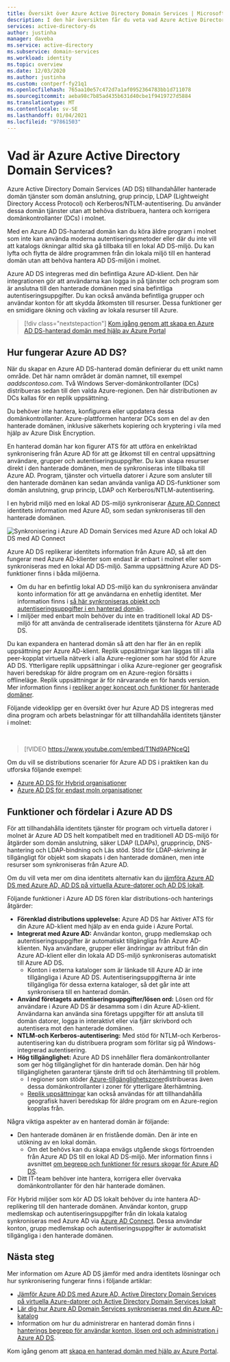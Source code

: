 ```yaml
---
title: Översikt över Azure Active Directory Domain Services | Microsoft Docs
description: I den här översikten får du veta vad Azure Active Directory Domain Services tillhandahåller och hur du använder det i din organisation för att tillhandahålla identitets tjänster till program och tjänster i molnet.
services: active-directory-ds
author: justinha
manager: daveba
ms.service: active-directory
ms.subservice: domain-services
ms.workload: identity
ms.topic: overview
ms.date: 12/03/2020
ms.author: justinha
ms.custom: contperf-fy21q1
ms.openlocfilehash: 765aa10e57c472d7a1af0952364783bb1d711078
ms.sourcegitcommit: aeba98c7b85ad435b631d40cbe1f9419727d5884
ms.translationtype: MT
ms.contentlocale: sv-SE
ms.lasthandoff: 01/04/2021
ms.locfileid: "97861503"
---
```

# <a name="what-is-azure-active-directory-domain-services"></a>Vad är Azure Active Directory Domain Services?

Azure Active Directory Domain Services (AD DS) tillhandahåller hanterade domän tjänster som domän anslutning, grup princip, LDAP (Lightweight Directory Access Protocol) och Kerberos/NTLM-autentisering. Du använder dessa domän tjänster utan att behöva distribuera, hantera och korrigera domänkontrollanter (DCs) i molnet.

Med en Azure AD DS-hanterad domän kan du köra äldre program i molnet som inte kan använda moderna autentiseringsmetoder eller där du inte vill att katalogs ökningar alltid ska gå tillbaka till en lokal AD DS-miljö. Du kan lyfta och flytta de äldre programmen från din lokala miljö till en hanterad domän utan att behöva hantera AD DS-miljön i molnet.

Azure AD DS integreras med din befintliga Azure AD-klient. Den här integrationen gör att användarna kan logga in på tjänster och program som är anslutna till den hanterade domänen med sina befintliga autentiseringsuppgifter. Du kan också använda befintliga grupper och användar konton för att skydda åtkomsten till resurser. Dessa funktioner ger en smidigare ökning och växling av lokala resurser till Azure.

> [!div class="nextstepaction"]
> [Kom igång genom att skapa en Azure AD DS-hanterad domän med hjälp av Azure Portal][tutorial-create]

## <a name="how-does-azure-ad-ds-work"></a>Hur fungerar Azure AD DS?

När du skapar en Azure AD DS-hanterad domän definierar du ett unikt namn område. Det här namn området är domän namnet, till exempel *aaddscontoso.com*. Två Windows Server-domänkontrollanter (DCs) distribueras sedan till den valda Azure-regionen. Den här distributionen av DCs kallas för en replik uppsättning.

Du behöver inte hantera, konfigurera eller uppdatera dessa domänkontrollanter. Azure-plattformen hanterar DCs som en del av den hanterade domänen, inklusive säkerhets kopiering och kryptering i vila med hjälp av Azure Disk Encryption.

En hanterad domän har kon figurer ATS för att utföra en enkelriktad synkronisering från Azure AD för att ge åtkomst till en central uppsättning användare, grupper och autentiseringsuppgifter. Du kan skapa resurser direkt i den hanterade domänen, men de synkroniseras inte tillbaka till Azure AD. Program, tjänster och virtuella datorer i Azure som ansluter till den hanterade domänen kan sedan använda vanliga AD DS-funktioner som domän anslutning, grup princip, LDAP och Kerberos/NTLM-autentisering.

I en hybrid miljö med en lokal AD DS-miljö synkroniserar [Azure AD Connect][azure-ad-connect] identitets information med Azure AD, som sedan synkroniseras till den hanterade domänen.

![Synkronisering i Azure AD Domain Services med Azure AD och lokal AD DS med AD Connect](./media/active-directory-domain-services-design-guide/sync-topology.png)

Azure AD DS replikerar identitets information från Azure AD, så att den fungerar med Azure AD-klienter som endast är enbart i molnet eller som synkroniseras med en lokal AD DS-miljö. Samma uppsättning Azure AD DS-funktioner finns i båda miljöerna.

* Om du har en befintlig lokal AD DS-miljö kan du synkronisera användar konto information för att ge användarna en enhetlig identitet. Mer information finns i [så här synkroniseras objekt och autentiseringsuppgifter i en hanterad domän][synchronization].
* I miljöer med enbart moln behöver du inte en traditionell lokal AD DS-miljö för att använda de centraliserade identitets tjänsterna för Azure AD DS.

Du kan expandera en hanterad domän så att den har fler än en replik uppsättning per Azure AD-klient. Replik uppsättningar kan läggas till i alla peer-kopplat virtuella nätverk i alla Azure-regioner som har stöd för Azure AD DS. Ytterligare replik uppsättningar i olika Azure-regioner ger geografisk haveri beredskap för äldre program om en Azure-region försätts i offlineläge. Replik uppsättningar är för närvarande en för hands version. Mer information finns i [repliker anger koncept och funktioner för hanterade domäner][concepts-replica-sets].

Följande videoklipp ger en översikt över hur Azure AD DS integreras med dina program och arbets belastningar för att tillhandahålla identitets tjänster i molnet:

<br />

>[!VIDEO https://www.youtube.com/embed/T1Nd9APNceQ]

Om du vill se distributions scenarier för Azure AD DS i praktiken kan du utforska följande exempel:

* [Azure AD DS för Hybrid organisationer](scenarios.md#azure-ad-ds-for-hybrid-organizations)
* [Azure AD DS för endast moln organisationer](scenarios.md#azure-ad-ds-for-cloud-only-organizations)

## <a name="azure-ad-ds-features-and-benefits"></a>Funktioner och fördelar i Azure AD DS

För att tillhandahålla identitets tjänster för program och virtuella datorer i molnet är Azure AD DS helt kompatibelt med en traditionell AD DS-miljö för åtgärder som domän anslutning, säker LDAP (LDAPs), grupprincip, DNS-hantering och LDAP-bindning och Läs stöd. Stöd för LDAP-skrivning är tillgängligt för objekt som skapats i den hanterade domänen, men inte resurser som synkroniseras från Azure AD.

Om du vill veta mer om dina identitets alternativ kan du [jämföra Azure AD DS med Azure AD, AD DS på virtuella Azure-datorer och AD DS lokalt][compare].

Följande funktioner i Azure AD DS fören klar distributions-och hanterings åtgärder:

* **Förenklad distributions upplevelse:** Azure AD DS har Aktiver ATS för din Azure AD-klient med hjälp av en enda guide i Azure Portal.
* **Integrerat med Azure AD:** Användar konton, grupp medlemskap och autentiseringsuppgifter är automatiskt tillgängliga från Azure AD-klienten. Nya användare, grupper eller ändringar av attribut från din Azure AD-klient eller din lokala AD DS-miljö synkroniseras automatiskt till Azure AD DS.
    * Konton i externa kataloger som är länkade till Azure AD är inte tillgängliga i Azure AD DS. Autentiseringsuppgifterna är inte tillgängliga för dessa externa kataloger, så det går inte att synkronisera till en hanterad domän.
* **Använd företagets autentiseringsuppgifter/lösen ord:** Lösen ord för användare i Azure AD DS är desamma som i din Azure AD-klient. Användarna kan använda sina företags uppgifter för att ansluta till domän datorer, logga in interaktivt eller via fjärr skrivbord och autentisera mot den hanterade domänen.
* **NTLM-och Kerberos-autentisering:** Med stöd för NTLM-och Kerberos-autentisering kan du distribuera program som förlitar sig på Windows-integrerad autentisering.
* **Hög tillgänglighet:** Azure AD DS innehåller flera domänkontrollanter som ger hög tillgänglighet för din hanterade domän. Den här hög tillgängligheten garanterar tjänste drift tid och återhämtning till problem.
    * I regioner som stöder [Azure-tillgänglighetszoner][availability-zones]distribueras även dessa domänkontrollanter i zoner för ytterligare återhämtning.
    * [Replik uppsättningar][concepts-replica-sets] kan också användas för att tillhandahålla geografisk haveri beredskap för äldre program om en Azure-region kopplas från.

Några viktiga aspekter av en hanterad domän är följande:

* Den hanterade domänen är en fristående domän. Den är inte en utökning av en lokal domän.
    * Om det behövs kan du skapa envägs utgående skogs förtroenden från Azure AD DS till en lokal AD DS-miljö. Mer information finns i avsnittet [om begrepp och funktioner för resurs skogar för Azure AD DS][ forest-trusts].
* Ditt IT-team behöver inte hantera, korrigera eller övervaka domänkontrollanter för den här hanterade domänen.

För Hybrid miljöer som kör AD DS lokalt behöver du inte hantera AD-replikering till den hanterade domänen. Användar konton, grupp medlemskap och autentiseringsuppgifter från din lokala katalog synkroniseras med Azure AD via [Azure AD Connect][azure-ad-connect]. Dessa användar konton, grupp medlemskap och autentiseringsuppgifter är automatiskt tillgängliga i den hanterade domänen.

## <a name="next-steps"></a>Nästa steg

Mer information om Azure AD DS jämför med andra identitets lösningar och hur synkronisering fungerar finns i följande artiklar:

* [Jämför Azure AD DS med Azure AD, Active Directory Domain Services på virtuella Azure-datorer och Active Directory Domain Services lokalt][compare]
* [Lär dig hur Azure AD Domain Services synkroniseras med din Azure AD-katalog][synchronization]
* Information om hur du administrerar en hanterad domän finns i [hanterings begrepp för användar konton, lösen ord och administration i Azure AD DS][administration-concepts].

Kom igång genom att [skapa en hanterad domän med hjälp av Azure Portal][tutorial-create].

<!-- INTERNAL LINKS -->
[compare]: compare-identity-solutions.md
[synchronization]: synchronization.md
[tutorial-create]: tutorial-create-instance.md
[azure-ad-connect]: ../active-directory/hybrid/whatis-azure-ad-connect.md
[password-hash-sync]: ../active-directory/hybrid/how-to-connect-password-hash-synchronization.md
[availability-zones]: ../availability-zones/az-overview.md
[forest-trusts]: concepts-resource-forest.md
[administration-concepts]: administration-concepts.md
[synchronization]: synchronization.md
[concepts-replica-sets]: concepts-replica-sets.md
